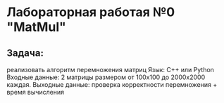 # Лабораторная работая №0 "MatMul"
## Задача: 
реализовать алгоритм перемножения матриц Язык: C++ или Python Входные данные: 2 матрицы размером от 100х100 до 2000х2000 каждая. Выходные данные: проверка корректности перемножения + время вычисления
